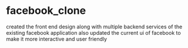 # facebook_clone
created the front end design along with multiple backend services of the existing facebook application also updated the current ui of facebook to make it more interactive and user friendly
